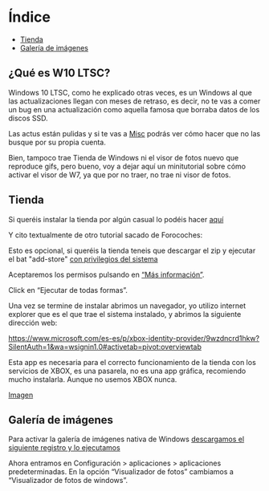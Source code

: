 # Índice

- [Tienda](#Tienda)
- [Galería de imágenes](#Galería-de-imágenes)

## ¿Qué es W10 LTSC?

Windows 10 LTSC, como he explicado otras veces, es un Windows al que las actualizaciones llegan con meses de retraso, es decir, no te vas a comer un bug en una actualización como aquella famosa que borraba datos de los discos SSD.

Las actus están pulidas y si te vas a [Misc](https://github.com/thinkii/PC/tree/master/Misc) podrás ver cómo hacer que no las busque por su propia cuenta.

Bien, tampoco trae Tienda de Windows ni el visor de fotos nuevo que reproduce gifs, pero bueno, voy a dejar aquí un minitutorial sobre cómo activar el visor de W7, ya que por no traer, no trae ni visor de fotos.

## Tienda

Si queréis instalar la tienda por algún casual lo podéis hacer [aquí](https://mega.nz/file/AR9jDQiA#8G8HEQZTXX1nViPnKpdrT7GUDCl_9z_SX8_jH91sLKs)

Y cito textualmente de otro tutorial sacado de Forocoches:

Esto es opcional, si queréis la tienda teneis que descargar el zip y ejecutar el bat "add-store" [con privilegios del sistema](https://i.gyazo.com/9351f9af19295be043cc630c12368c6d.png)

Aceptaremos los permisos pulsando en [“Más información”](https://i.gyazo.com/099bca1b1563b127ad6432c4f2a1a76c.png).

Click en “Ejecutar de todas formas”.

Una vez se termine de instalar abrimos un navegador, yo utilizo internet explorer que es el que trae el sistema instalado, y abrimos la siguiente dirección web:

https://www.microsoft.com/es-es/p/xbox-identity-provider/9wzdncrd1hkw?SilentAuth=1&wa=wsignin1.0#activetab=pivot:overviewtab

Esta app es necesaria para el correcto funcionamiento de la tienda con los servicios de XBOX, es una pasarela, no es una app gráfica, recomiendo mucho instalarla. Aunque no usemos XBOX nunca.

[Imagen](https://i.gyazo.com/b2f5335687f0e6a235fd0dc8abbfd935.png)

## Galería de imágenes

Para activar la galería de imágenes nativa de Windows [descargamos el siguiente registro y lo ejecutamos](https://mega.nz/file/gENDlBII#h5euasFF_QO2GzZlQ37amym_J7lszbGjU15Byd4fQxQ)

Ahora entramos en Configuración > aplicaciones > aplicaciones predeterminadas.
En la opción “Visualizador de fotos” cambiamos a “Visualizador de fotos de windows”.

